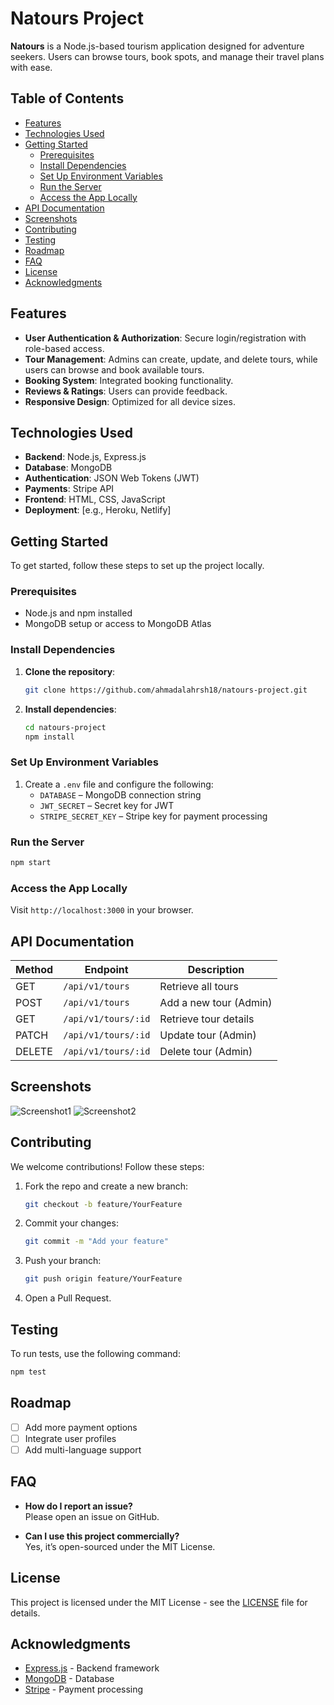 
# Natours Project

**Natours** is a Node.js-based tourism application designed for adventure seekers. Users can browse tours, book spots, and manage their travel plans with ease.

## Table of Contents

- [Features](#features)
- [Technologies Used](#technologies-used)
- [Getting Started](#getting-started)
  - [Prerequisites](#prerequisites)
  - [Install Dependencies](#install-dependencies)
  - [Set Up Environment Variables](#set-up-environment-variables)
  - [Run the Server](#run-the-server)
  - [Access the App Locally](#access-the-app-locally)
- [API Documentation](#api-documentation)
- [Screenshots](#screenshots)
- [Contributing](#contributing)
- [Testing](#testing)
- [Roadmap](#roadmap)
- [FAQ](#faq)
- [License](#license)
- [Acknowledgments](#acknowledgments)


## Features

- **User Authentication & Authorization**: Secure login/registration with role-based access.
- **Tour Management**: Admins can create, update, and delete tours, while users can browse and book available tours.
- **Booking System**: Integrated booking functionality.
- **Reviews & Ratings**: Users can provide feedback.
- **Responsive Design**: Optimized for all device sizes.

## Technologies Used

- **Backend**: Node.js, Express.js
- **Database**: MongoDB
- **Authentication**: JSON Web Tokens (JWT)
- **Payments**: Stripe API
- **Frontend**: HTML, CSS, JavaScript
- **Deployment**: [e.g., Heroku, Netlify]

## Getting Started

To get started, follow these steps to set up the project locally.

### Prerequisites

- Node.js and npm installed
- MongoDB setup or access to MongoDB Atlas

### Install Dependencies

1. **Clone the repository**:
   ```bash
   git clone https://github.com/ahmadalahrsh18/natours-project.git
   ```
2. **Install dependencies**:
   ```bash
   cd natours-project
   npm install
   ```

### Set Up Environment Variables

1. Create a `.env` file and configure the following:
   - `DATABASE` – MongoDB connection string
   - `JWT_SECRET` – Secret key for JWT
   - `STRIPE_SECRET_KEY` – Stripe key for payment processing

### Run the Server

```bash
npm start
```

### Access the App Locally

Visit `http://localhost:3000` in your browser.

## API Documentation

| Method | Endpoint             | Description             |
|--------|-----------------------|-------------------------|
| GET    | `/api/v1/tours`      | Retrieve all tours      |
| POST   | `/api/v1/tours`      | Add a new tour (Admin)  |
| GET    | `/api/v1/tours/:id`  | Retrieve tour details   |
| PATCH  | `/api/v1/tours/:id`  | Update tour (Admin)     |
| DELETE | `/api/v1/tours/:id`  | Delete tour (Admin)     |

## Screenshots

![Screenshot1](link_to_screenshot)
![Screenshot2](link_to_screenshot)

## Contributing

We welcome contributions! Follow these steps:

1. Fork the repo and create a new branch:
   ```bash
   git checkout -b feature/YourFeature
   ```
2. Commit your changes:
   ```bash
   git commit -m "Add your feature"
   ```
3. Push your branch:
   ```bash
   git push origin feature/YourFeature
   ```
4. Open a Pull Request.

## Testing

To run tests, use the following command:

```bash
npm test
```

## Roadmap

- [ ] Add more payment options
- [ ] Integrate user profiles
- [ ] Add multi-language support

## FAQ

- **How do I report an issue?**  
  Please open an issue on GitHub.

- **Can I use this project commercially?**  
  Yes, it’s open-sourced under the MIT License.

## License

This project is licensed under the MIT License - see the [LICENSE](LICENSE) file for details.

## Acknowledgments

- [Express.js](https://expressjs.com/) - Backend framework
- [MongoDB](https://www.mongodb.com/) - Database
- [Stripe](https://stripe.com/) - Payment processing





